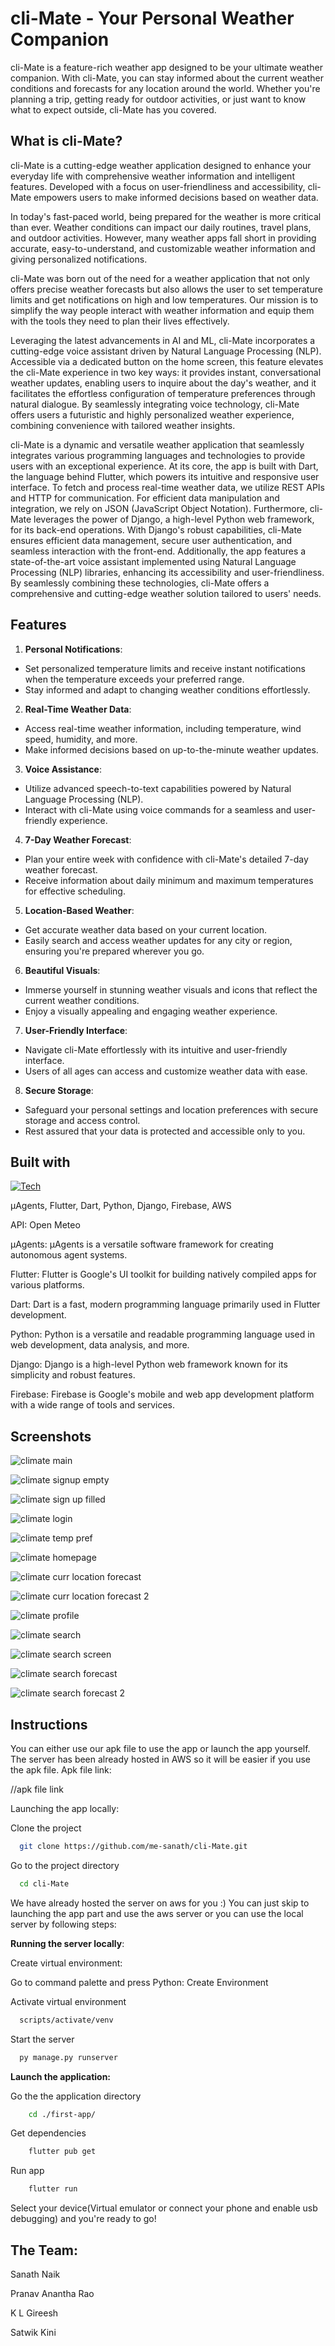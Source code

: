 
# cli-Mate - Your Personal Weather Companion

cli-Mate is a feature-rich weather app designed to be your ultimate weather companion. With cli-Mate, you can stay informed about the current weather conditions and forecasts for any location around the world. Whether you're planning a trip, getting ready for outdoor activities, or just want to know what to expect outside, cli-Mate has you covered.


## What is cli-Mate?

cli-Mate is a cutting-edge weather application designed to enhance your everyday life with comprehensive weather information and intelligent features. Developed with a focus on user-friendliness and accessibility, cli-Mate empowers users to make informed decisions based on weather data.

In today's fast-paced world, being prepared for the weather is more critical than ever. Weather conditions can impact our daily routines, travel plans, and outdoor activities. However, many weather apps fall short in providing accurate, easy-to-understand, and customizable weather information and giving personalized notifications.

cli-Mate was born out of the need for a weather application that not only offers precise weather forecasts but also allows the user to set temperature limits and get notifications on high and low temperatures. Our mission is to simplify the way people interact with weather information and equip them with the tools they need to plan their lives effectively.

Leveraging the latest advancements in AI and ML, cli-Mate incorporates a cutting-edge voice assistant driven by Natural Language Processing (NLP). Accessible via a dedicated button on the home screen, this feature elevates the cli-Mate experience in two key ways: it provides instant, conversational weather updates, enabling users to inquire about the day's weather, and it facilitates the effortless configuration of temperature preferences through natural dialogue. By seamlessly integrating voice technology, cli-Mate offers users a futuristic and highly personalized weather experience, combining convenience with tailored weather insights.

cli-Mate is a dynamic and versatile weather application that seamlessly integrates various programming languages and technologies to provide users with an exceptional experience. At its core, the app is built with Dart, the language behind Flutter, which powers its intuitive and responsive user interface. To fetch and process real-time weather data, we utilize REST APIs and HTTP for communication. For efficient data manipulation and integration, we rely on JSON (JavaScript Object Notation). Furthermore, cli-Mate leverages the power of Django, a high-level Python web framework, for its back-end operations. With Django's robust capabilities, cli-Mate ensures efficient data management, secure user authentication, and seamless interaction with the front-end. Additionally, the app features a state-of-the-art voice assistant implemented using Natural Language Processing (NLP) libraries, enhancing its accessibility and user-friendliness. By seamlessly combining these technologies, cli-Mate offers a comprehensive and cutting-edge weather solution tailored to users' needs.
## Features

1. **Personal Notifications**:
- Set personalized temperature limits and receive instant notifications when the temperature exceeds your preferred range.
- Stay informed and adapt to changing weather conditions effortlessly.
2. **Real-Time Weather Data**:
- Access real-time weather information, including temperature, wind speed, humidity, and more.
- Make informed decisions based on up-to-the-minute weather updates.
3. **Voice Assistance**:
- Utilize advanced speech-to-text capabilities powered by Natural Language Processing (NLP).
- Interact with cli-Mate using voice commands for a seamless and user-friendly experience.
4. **7-Day Weather Forecast**:
- Plan your entire week with confidence with cli-Mate's detailed 7-day weather forecast.
- Receive information about daily minimum and maximum temperatures for effective scheduling.
5. **Location-Based Weather**:
- Get accurate weather data based on your current location.
- Easily search and access weather updates for any city or region, ensuring you're prepared wherever you go.
6. **Beautiful Visuals**:
- Immerse yourself in stunning weather visuals and icons that reflect the current weather conditions.
- Enjoy a visually appealing and engaging weather experience.
7. **User-Friendly Interface**:
- Navigate cli-Mate effortlessly with its intuitive and user-friendly interface.
- Users of all ages can access and customize weather data with ease.
8. **Secure Storage**:
- Safeguard your personal settings and location preferences with secure storage and access control.
- Rest assured that your data is protected and accessible only to you.


## Built with

[![Tech](https://skillicons.dev/icons?i=flutter,dart,python,django,firebase,aws)](https://skillicons.dev)

μAgents, Flutter, Dart, Python, Django, Firebase, AWS

API: Open Meteo

μAgents:
μAgents is a versatile software framework for creating autonomous agent systems.

Flutter:
Flutter is Google's UI toolkit for building natively compiled apps for various platforms.

Dart:
Dart is a fast, modern programming language primarily used in Flutter development.

Python:
Python is a versatile and readable programming language used in web development, data analysis, and more.

Django:
Django is a high-level Python web framework known for its simplicity and robust features.

Firebase:
Firebase is Google's mobile and web app development platform with a wide range of tools and services.


## Screenshots

![climate main](https://github.com/me-sanath/cli-Mate/assets/119714743/39a98f08-e0e4-4c53-a5e5-fdafa13e4396)

![climate signup empty](https://github.com/me-sanath/cli-Mate/assets/119714743/a8cfd3ef-b07c-4275-a332-ae796d90dd85)

![climate sign up filled](https://github.com/me-sanath/cli-Mate/assets/119714743/7fb69a1d-d7e0-453c-8973-5d87696c3c72)

![climate login](https://github.com/me-sanath/cli-Mate/assets/119714743/df863956-a821-4e8a-ba8e-1359780768a5)

![climate temp pref](https://github.com/me-sanath/cli-Mate/assets/119714743/aa6cc8b1-5af5-4445-a9d8-d67b2e38ecc9)

![climate homepage](https://github.com/me-sanath/cli-Mate/assets/119714743/4837012c-6963-4c0a-80af-01e2b7c62613)

![climate curr location forecast](https://github.com/me-sanath/cli-Mate/assets/119714743/e48fa3f0-081d-4177-bb5c-91539ef647d1)

![climate curr location forecast 2](https://github.com/me-sanath/cli-Mate/assets/119714743/d30d0a61-cd01-424c-9173-fd44adebe4cc)

![climate profile](https://github.com/me-sanath/cli-Mate/assets/119714743/16be71be-dad7-4f29-8b26-e6af3c6bf585)

![climate search](https://github.com/me-sanath/cli-Mate/assets/119714743/8b5d6d6a-9ecc-42e2-9674-1be0de356226)

![climate search screen](https://github.com/me-sanath/cli-Mate/assets/119714743/2a51e720-5a34-4bfb-b3fb-4e6335bf376d)

![climate search forecast](https://github.com/me-sanath/cli-Mate/assets/119714743/b291643e-b001-4274-84bf-31d9345c70ae)

![climate search forecast 2](https://github.com/me-sanath/cli-Mate/assets/119714743/11b5fc44-4779-4d32-a0f0-0505bce1a704)


## Instructions

You can either use our apk file to use the app or launch the app yourself. The server has been already hosted in AWS so it will be easier if you use the apk file. Apk file link:

//apk file link

Launching the app locally:


Clone the project

```bash
  git clone https://github.com/me-sanath/cli-Mate.git
```

Go to the project directory

```bash
  cd cli-Mate
```

We have already hosted the server on aws for you :)
You can just skip to launching the app part and use the aws server or you can use the local server by following steps:

**Running the server locally**:

Create virtual environment:

Go to command palette and press Python: Create Environment

Activate virtual environment

```bash
  scripts/activate/venv
```

Start the server

```bash
  py manage.py runserver
```

**Launch the application:**

Go the the application directory

```bash
    cd ./first-app/
```

Get dependencies

```bash
    flutter pub get 
```

Run app

```bash
    flutter run 
```

Select your device(Virtual emulator or connect your phone and enable usb debugging) and you're ready to go!

## The Team:

Sanath Naik

Pranav Anantha Rao

K L Gireesh

Satwik Kini
